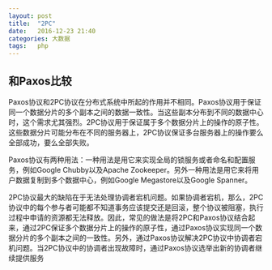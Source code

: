 ```yaml
---
layout: post
title:  "2PC"
date:   2016-12-23 21:40
categories: 大数据
tags:   php
---
```


## 和Paxos比较

Paxos协议和2PC协议在分布式系统中所起的作用并不相同。Paxos协议用于保证同一个数据分片的多个副本之间的数据一致性。当这些副本分布到不同的数据中心时，这个需求尤其强烈。2PC协议用于保证属于多个数据分片上的操作的原子性。这些数据分片可能分布在不同的服务器上，2PC协议保证多台服务器上的操作要么全部成功，要么全部失败。

Paxos协议有两种用法：一种用法是用它来实现全局的锁服务或者命名和配置服务，例如Google Chubby以及Apache Zookeeper。另外一种用法是用它来将用户数据复制到多个数据中心，例如Google Megastore以及Google Spanner。

2PC协议最大的缺陷在于无法处理协调者宕机问题。如果协调者宕机，那么，2PC协议中的每个参与者可能都不知道事务应该提交还是回滚，整个协议被阻塞，执行过程中申请的资源都无法释放。因此，常见的做法是将2PC和Paxos协议结合起来，通过2PC保证多个数据分片上的操作的原子性，通过Paxos协议实现同一个数据分片的多个副本之间的一致性。另外，通过Paxos协议解决2PC协议中协调者宕机问题。当2PC协议中的协调者出现故障时，通过Paxos协议选举出新的协调者继续提供服务